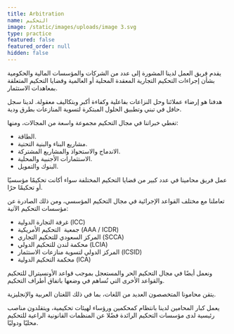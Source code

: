 ```yaml
---
title: Arbitration
name: التحكيم
image: /static/images/uploads/image 3.svg
type: practice
featured: false
featured_order: null
hidden: false
---
```

يقدم فريق العمل لدينا المشورة إلى عدد من الشركات والمؤسسات المالية والحكومية بشأن إجراءات التحكيم التجارية المعقدة المحلية أو العالمية وقضايا التحكيم المتعلقة بمعاهدات الاستثمار.

هدفنا هو إرضاء عملائنا وحل النزاعات بفاعلية وكفاءة أكبر وبتكاليف معقولة. لدينا سجل حافل في تبني وتطبيق الحلول المبتكرة لتسوية المنازعات بطرق ودية.

تغطي خبراتنا في مجال التحكيم مجموعة واسعة من المجالات، ومنها:

- الطاقة.
- مشاريع البناء والبنية التحتية.
- الاندماج والاستحواذ والمشاريع المشتركة.
- الاستثمارات الأجنبية والمحلية.
- البنوك والتمويل.

عمل فريق محامينا في عدد كبير من قضايا التحكيم المختلفة سواء أكانت تحكيمًا مؤسسيًا أو تحكيمًا حرًا.

تعاملنا مع مختلف القواعد الإجرائية في مجال التحكيم المؤسسي، ومن ذلك الصادرة عن مؤسسات التحكيم الآتية:

- غرفة التجارة الدولية (ICC)
- جمعية  التحكيم الأمريكية (AAA / ICDR)  
- المركز السعودي للتحكيم التجاري (SCCA)
- محكمة لندن للتحكيم الدولي (LCIA)
- المركز الدولي لتسوية منازعات الاستثمار (ICSID)
- محكمة التحكيم الدولية (ICA)

ونعمل أيضًا في مجال التحكيم الحر والمستعجل بموجب قواعد الأونسيترال للتحكيم والقواعد الأخرى التي نُساهم في وضعها باتفاق أطراف التحكيم.

يتقن محامونا المتخصصون العديد من اللغات، بما في ذلك اللغتان العربية والإنجليزية.

يعمل كبار المحامين لدينا بانتظام كمحكمين ورؤساء لهيئات تحكيمية، ويتقلدون مناصب رئيسية لدى مؤسسات التحكيم الرائدة فضًلا عن المنظمات القانونية الراعية للتحكيم محليًا ودوليًا.
